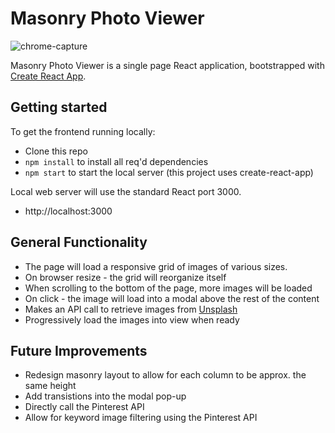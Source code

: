 # Masonry Photo Viewer

![chrome-capture](https://user-images.githubusercontent.com/8814112/60753545-d934de00-9f88-11e9-8a6b-70209fcf5339.gif)

Masonry Photo Viewer is a single page React application, bootstrapped with [Create React App](https://github.com/facebook/create-react-app).

## Getting started

To get the frontend running locally:

- Clone this repo
- `npm install` to install all req'd dependencies
- `npm start` to start the local server (this project uses create-react-app)

Local web server will use the standard React port 3000.
- http://localhost:3000

## General Functionality

- The page will load a responsive grid of images of various sizes.
- On browser resize - the grid will reorganize itself
- When scrolling to the bottom of the page, more images will be loaded
- On click - the image will load into a modal above the rest of the content
- Makes an API call to retrieve images from [Unsplash](https://unsplash.com/)
- Progressively load the images into view when ready

## Future Improvements

- Redesign masonry layout to allow for each column to be approx. the same height
- Add transistions into the modal pop-up
- Directly call the Pinterest API
- Allow for keyword image filtering using the Pinterest API
